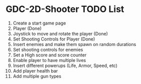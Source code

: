 # GDC-2D-Shooter TODO List

1. Create a start game page
2. Player (Done)
3. Joystick to move and rotate the player (Done)
4. Set Shooting Controls for Player (Done)
5. Insert enemies and make them spawn on random durations
6. Set shooting controls for enemies
7. Set a High score and score counter
8. Enable player to have multiple lives
9. Insert different powerups (Life, Armor, Speed, etc)
10. Add player health bar
11. Add multiple gun types

